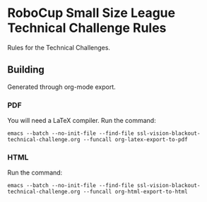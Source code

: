 # RoboCup Small Size League Technical Challenge Rules

Rules for the Technical Challenges.

## Building

Generated through org-mode export.

### PDF

You will need a LaTeX compiler. Run the command:

``` shell
emacs --batch --no-init-file --find-file ssl-vision-blackout-technical-challenge.org --funcall org-latex-export-to-pdf
```

### HTML

Run the command:

``` shell
emacs --batch --no-init-file --find-file ssl-vision-blackout-technical-challenge.org --funcall org-html-export-to-html
```
